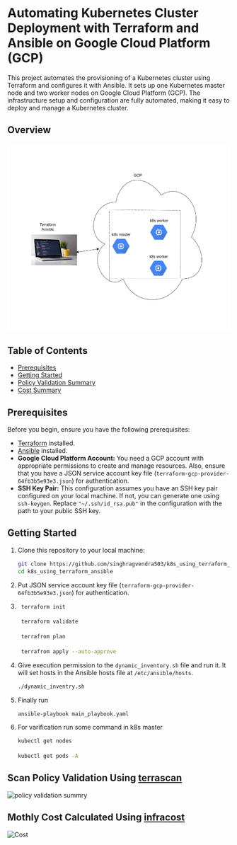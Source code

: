 # Automating Kubernetes Cluster Deployment with Terraform and Ansible on Google Cloud Platform (GCP)

This project automates the provisioning of a Kubernetes cluster using Terraform and configures it with Ansible. It sets up one Kubernetes master node and two worker nodes on Google Cloud Platform (GCP). The infrastructure setup and configuration are fully automated, making it easy to deploy and manage a Kubernetes cluster.
## Overview
![](https://github.com/singhragvendra503/k8s_using_terraform_ansible/blob/master/images/Overview.png)

## Table of Contents

- [Prerequisites](#prerequisites)
- [Getting Started](#getting-started)
- [Policy Validation Summary](#scan-policy-validation-using-terrascan)
- [Cost Summary](#mothly-cost-calculated-using-infracost)

## Prerequisites

Before you begin, ensure you have the following prerequisites:

- [Terraform](https://www.terraform.io/downloads.html) installed.
- [Ansible](https://docs.ansible.com/ansible/latest/installation_guide/intro_installation.html) installed.
- **Google Cloud Platform Account:** You need a GCP account with appropriate permissions to create and manage resources. Also, ensure that you have a JSON service account key file (`terraform-gcp-provider-64fb3b5e93e3.json`) for authentication.
- **SSH Key Pair:** This configuration assumes you have an SSH key pair configured on your local machine. If not, you can generate one using `ssh-keygen`. Replace `"~/.ssh/id_rsa.pub"` in the configuration with the path to your public SSH key.
## Getting Started

1. Clone this repository to your local machine:

   ```bash
   git clone https://github.com/singhragvendra503/k8s_using_terraform_ansible.git
   cd k8s_using_terraform_ansible
2. Put JSON service account key file (`terraform-gcp-provider-64fb3b5e93e3.json`) for authentication.
3. ```bash
    terraform init

    terraform validate

    terrafrom plan

    terrafrom apply --auto-approve
4. Give execution permission to the `dynamic_inventory.sh` file and run it. It will set hosts in the Ansible hosts file at `/etc/ansible/hosts`.
    ```bash
    ./dynamic_inventry.sh
5. Finally run 
    ```bash
    ansible-playbook main_playbook.yaml
6. For varification run some command in k8s master
    ```bash
    kubectl get nodes

    kubectl get pods -A

## Scan Policy Validation Using [terrascan](https://runterrascan.io/)
![policy validation summry](https://github.com/singhragvendra503/k8s_using_terraform_ansible/blob/master/images/Scan_Policies_Validatation.png)
## Mothly Cost Calculated Using [infracost](https://www.infracost.io/)
![Cost](.https://github.com/singhragvendra503/k8s_using_terraform_ansible/blob/master/images/costestimate.png)
